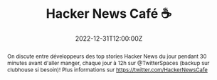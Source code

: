 ---
title: Hacker News Café ☕

event: Hacker News Café ☕
event_url: https://twitter.com/HackerNewsCafe

location: En ligne

summary: 🎤 Discussion quotidienne sur les actualités techno du moment ! | Veille technologique
abstract: "On discute entre développeurs des top stories Hacker News du jour pendant 30 minutes avant d'aller manger, chaque jour à 12h sur @TwitterSpaces (backup sur clubhouse si besoin)! Plus informations sur https://twitter.com/HackerNewsCafe"

date: "2022-12-31T12:00:00Z"
date_end: "2022-12-31T12:30:00Z"
all_day: false

publishDate: "2022-05-25T12:00:00Z"

authors: [David Aparicio]
tags: [Hacker News, Quickie, Twitter Spaces, Live, Clubhouse]

featured: false

image:
  caption: 'Crédits: [**Twitter Spaces**](https://twitter.com/HackerNewsCafe)'
  focal_point: Right

links: 
- icon: twitter
  icon_pack: fab
  name: Twitter
  url: https://twitter.com/HackerNewsCafe
url_code: ""
url_pdf: ""
url_slides: ""
url_video: ""

slides: ""
projects: []
---